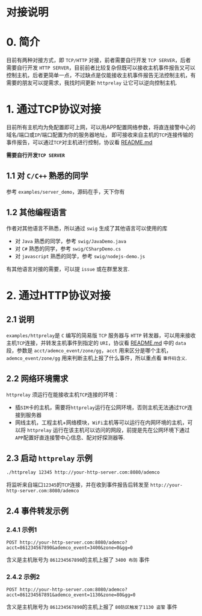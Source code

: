 对接说明
===============

# 0. 简介

目前有两种对接方式，即 `TCP/HTTP` 对接，前者需要自行开发 `TCP SERVER`，后者需要自行开发 `HTTP SERVER`，目前前者比较复杂但既可以接收主机事件报告又可以控制主机，后者更简单一点，不过缺点是仅能接收主机事件报告无法控制主机，有需要的朋友可以提需求，我找时间更新 `httprelay` 让它可以逆向控制主机.

# 1. 通过TCP协议对接

目前所有主机均为免配置即可上网，可以用APP配置网络参数，将直连接警中心的域名/端口或`IP`/端口配置为你的服务器地址，
即可接收来自主机的`TCP`连接传输的事件报告，可以通过`TCP`对主机进行控制，协议看 [README.md](./README.md)

**需要自行开发`TCP SERVER`**

## 1.1 对 `C/C++` 熟悉的同学

参考 `examples/server_demo`，源码在手，天下你有

## 1.2 其他编程语言

作者对其他语言不熟悉，所以通过 `swig` 生成了其他语言可以使用的库

- 对 `Java` 熟悉的同学，参考 `swig/JavaDemo.java`
- 对 `C#` 熟悉的同学，参考 `swig/CSharpDemo.cs`
- 对 `javascript` 熟悉的同学，参考 `swig/nodejs-demo.js`

有其他语言对接的需要，可以提 `issue` 或在群里发言.

# 2. 通过HTTP协议对接

## 2.1 说明

`examples/httprelay`是 `C` 编写的简易版 `TCP` 服务器与 `HTTP` 转发器，可以用来接收主机`TCP`连接，并转发主机事件到指定的 `URI`，协议看 [README.md](./README.md) 中的 `data`段，参数是 `acct/ademco_event/zone/gg`，`acct` 用来区分是哪个主机，`ademco_event/zone/gg` 用来判断主机上报了什么事件，所以重点看 `事件码含义`.

## 2.2 网络环境需求

`httprelay` 须运行在能接收主机`TCP`连接的环境：

- 插`SIM`卡的主机，需要将`httprelay`运行在公网环境，否则主机无法通过`TCP`连接到服务器
- 网线主机，工程主机+网络模块，`WiFi`主机等可以运行在内网环境的主机，可以将 `httprelay` 运行在该主机可以访问的网段，前提是先在公网环境下通过`APP`配置好直连接警中心信息、配对好探测器等.

## 2.3 启动 `httprelay` 示例

```bash
./httprelay 12345 http://your-http-server.com:8080/ademco
```

将监听来自端口`12345`的`TCP`连接，并在收到事件报告后转发至 `http://your-http-server.com:8080/ademco`

## 2.4 事件转发示例

### 2.4.1 示例1
```
POST http://your-http-server.com:8080/ademco?acct=861234567890&ademco_event=3400&zone=0&gg=0
```

含义是主机账号为 `861234567890`的主机上报了 `3400 布防` 事件

### 2.4.2 示例2

```
POST http://your-http-server.com:8080/ademco?acct=861234567891&ademco_event=1130&zone=80&gg=0
```

含义是主机账号为 `861234567890`的主机上报了 `80防区触发了1130 盗警` 事件


